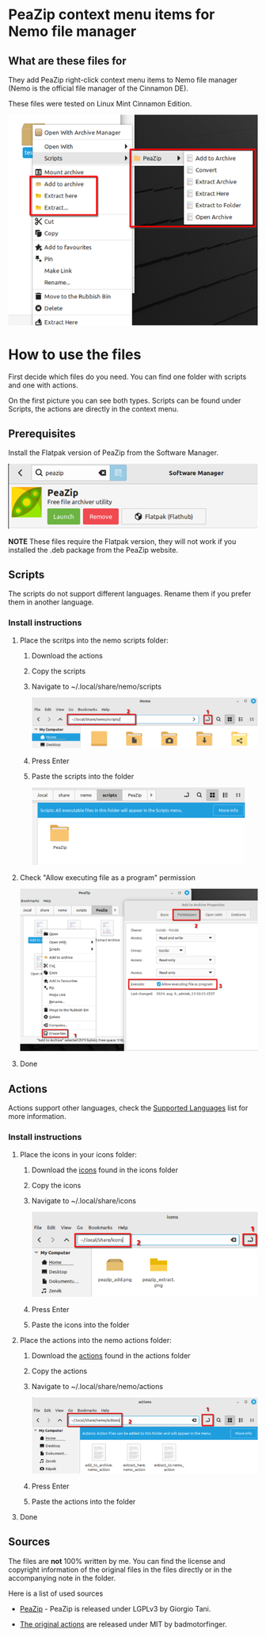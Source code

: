 # PeaZip context menu items for Nemo file manager

## What are these files for

They add PeaZip right-click context menu items to Nemo file manager (Nemo is the official file manager of the Cinnamon DE).

These files were tested on Linux Mint Cinnamon Edition.

![context menu](pictures/Context-menu.png)

# How to use the files

First decide which files do you need.
You can find one folder with scripts and one with actions.

On the first picture you can see both types. Scripts can be found under Scripts, the actions are directly in the context menu.

## Prerequisites

Install the Flatpak version of PeaZip from the Software Manager.

![peazip Flatpak](pictures/Flatpak.png)

**NOTE** These files require the Flatpak version, they will not work if you installed the .deb package from the PeaZip website.

## Scripts

The scripts do not support different languages. Rename them if you prefer them in another language.

### Install instructions

1. Place the scritps into the nemo scripts folder:
    1. Download the actions

    2. Copy the scripts
    3. Navigate to ~/.local/share/nemo/scripts

        ![Script folder location](pictures/Script-location.png)

    4. Press Enter

    5. Paste the scripts into the folder

        ![Scripts in folder](pictures/Script-folder.png)

2. Check "Allow executing file as a program" permission

    ![Permission](pictures/Permission.png)

3. Done

## Actions

Actions support other languages, check the [Supported Languages](Supported_Languages.md) list for more information.

### Install instructions
1. Place the icons in your icons folder:
    1. Download the [icons](https://github.com/xszabo3/peazip-context-menu-items-nemo/tree/main/icons) found in the icons folder

    2. Copy the icons
    3. Navigate to ~/.local/share/icons

        ![Icon folder location](pictures/Icons.png)

    4. Press Enter

    5. Paste the icons into the folder

2. Place the actions into the nemo actions folder:
    1. Download the [actions](https://github.com/xszabo3/peazip-context-menu-items-nemo/tree/main/actions) found in the actions folder

    2. Copy the actions
    3. Navigate to ~/.local/share/nemo/actions

        ![Action folder location](pictures/Actions-folder.png)

    4. Press Enter

    5. Paste the actions into the folder

3. Done

## Sources

The files are **not** 100% written by me. You can find the license and copyright information of the original files in the files directly or in the accompanying note in the folder.

Here is a list of used sources

- [PeaZip](https://github.com/peazip/PeaZip/) - PeaZip is released under LGPLv3 by Giorgio Tani.

- [The original actions](https://github.com/badmotorfinger/nemo-peazip-context-menu/) are released under MIT by badmotorfinger.
